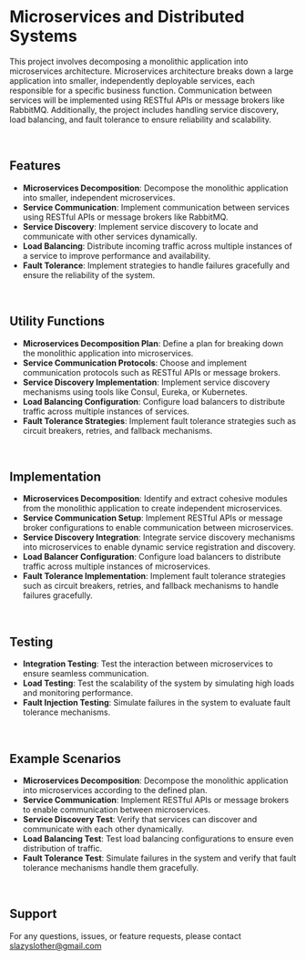 # Microservices and Distributed Systems

This project involves decomposing a monolithic application into microservices architecture. Microservices architecture breaks down a large application into smaller, independently deployable services, each responsible for a specific business function. Communication between services will be implemented using RESTful APIs or message brokers like RabbitMQ. Additionally, the project includes handling service discovery, load balancing, and fault tolerance to ensure reliability and scalability.

<br/>

## Features

- __Microservices Decomposition__: Decompose the monolithic application into smaller, independent microservices.
- __Service Communication__: Implement communication between services using RESTful APIs or message brokers like RabbitMQ.
- __Service Discovery__: Implement service discovery to locate and communicate with other services dynamically.
- __Load Balancing__: Distribute incoming traffic across multiple instances of a service to improve performance and availability.
- __Fault Tolerance__: Implement strategies to handle failures gracefully and ensure the reliability of the system.

<br/>

## Utility Functions

- __Microservices Decomposition Plan__: Define a plan for breaking down the monolithic application into microservices.
- __Service Communication Protocols__: Choose and implement communication protocols such as RESTful APIs or message brokers.
- __Service Discovery Implementation__: Implement service discovery mechanisms using tools like Consul, Eureka, or Kubernetes.
- __Load Balancing Configuration__: Configure load balancers to distribute traffic across multiple instances of services.
- __Fault Tolerance Strategies__: Implement fault tolerance strategies such as circuit breakers, retries, and fallback mechanisms.

<br/>

## Implementation

- __Microservices Decomposition__: Identify and extract cohesive modules from the monolithic application to create independent microservices.
- __Service Communication Setup__: Implement RESTful APIs or message broker configurations to enable communication between microservices.
- __Service Discovery Integration__: Integrate service discovery mechanisms into microservices to enable dynamic service registration and discovery.
- __Load Balancer Configuration__: Configure load balancers to distribute traffic across multiple instances of microservices.
- __Fault Tolerance Implementation__: Implement fault tolerance strategies such as circuit breakers, retries, and fallback mechanisms to handle failures gracefully.

<br/>

## Testing

- __Integration Testing__: Test the interaction between microservices to ensure seamless communication.
- __Load Testing__: Test the scalability of the system by simulating high loads and monitoring performance.
- __Fault Injection Testing__: Simulate failures in the system to evaluate fault tolerance mechanisms.

<br/>

## Example Scenarios

- __Microservices Decomposition__: Decompose the monolithic application into microservices according to the defined plan.
- __Service Communication__: Implement RESTful APIs or message brokers to enable communication between microservices.
- __Service Discovery Test__: Verify that services can discover and communicate with each other dynamically.
- __Load Balancing Test__: Test load balancing configurations to ensure even distribution of traffic.
- __Fault Tolerance Test__: Simulate failures in the system and verify that fault tolerance mechanisms handle them gracefully.

<br/>

## Support

For any questions, issues, or feature requests, please contact slazyslother@gmail.com


